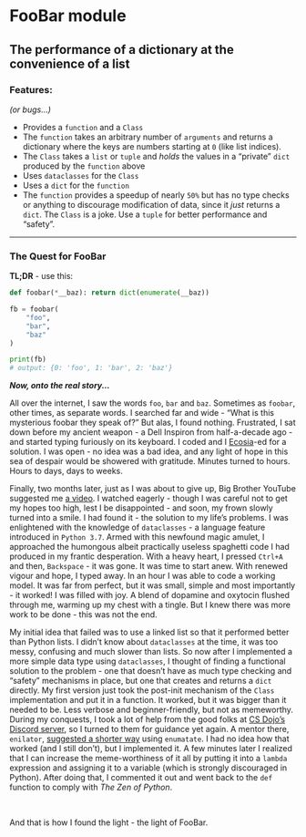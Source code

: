 # FooBar module

## The performance of a dictionary at the convenience of a list

### Features:

*(or bugs...)*

- Provides a `function` and a `Class`
- The `function` takes an arbitrary number of `arguments` and returns a dictionary where the keys are numbers starting at `0` (like list indices).
- The `Class` takes a `list` or `tuple` and *holds* the values in a “private” `dict` produced by the `function` above
- Uses `dataclasses` for the `Class`
- Uses a `dict` for the `function`
- The `function` provides a speedup of nearly `50%` but has no type checks or anything to discourage modification of data, since it *just* returns a `dict`. The `Class` is a joke. Use a `tuple` for better performance and “safety”.

<hr />

### The Quest for FooBar

**TL;DR** - use this:

```python
def foobar(*__baz): return dict(enumerate(__baz))

fb = foobar(
    "foo",
    "bar",
    "baz"
)

print(fb)
# output: {0: 'foo', 1: 'bar', 2: 'baz'}
```

***Now, onto the real story...***

All over the internet, I saw the words `foo`, `bar` and `baz`. Sometimes as `foobar`, other times, as separate words. I searched far and wide - “What is this mysterious foobar they speak of?” But alas, I found nothing. Frustrated, I sat down before my ancient weapon - a Dell Inspiron from half-a-decade ago - and started typing furiously on its keyboard. I coded and I [Ecosia](https://www.ecosia.org/)-ed for a solution. I was open - no idea was a bad idea, and any light of hope in this sea of despair would be showered with gratitude. Minutes turned to hours. Hours to days, days to weeks.

Finally, two months later, just as I was about to give up, Big Brother YouTube suggested me [a video](https://youtu.be/vBH6GRJ1REM). I watched eagerly - though I was careful not to get my hopes too high, lest I be disappointed - and soon, my frown slowly turned into a smile. I had found it - the solution to my life’s problems. I was enlightened with the knowledge of `dataclasses` - a language feature introduced in `Python 3.7`. Armed with this newfound magic amulet, I approached the humongous albeit practically useless spaghetti code I had produced in my frantic desperation. With a heavy heart, I pressed `Ctrl+A` and then, `Backspace` - it was gone. It was time to start anew. With renewed vigour and hope, I typed away. In an hour I was able to code a working model. It was far from perfect, but it was small, simple and most importantly - it worked! I was filled with joy. A blend of dopamine and oxytocin flushed through me, warming up my chest with a tingle. But I knew there was more work to be done - this was not the end.

My initial idea that failed was to use a linked list so that it performed better than Python lists. I didn’t know about `dataclasses` at the time, it was too messy, confusing and much slower than lists. So now after I implemented a more simple data type using `dataclasses`, I thought of finding a functional solution to the problem - one that doesn’t have as much type checking and “safety” mechanisms in place, but one that creates and returns a `dict` directly. My first version just took the post-init mechanism of the `Class` implementation and put it in a function. It worked, but it was bigger than it needed to be. Less verbose and beginner-friendly, but not as memeworthy. During my conquests, I took a lot of help from the good folks at [CS Dojo’s Discord server](https://csdojo.io/d), so I turned to them for guidance yet again. A mentor there, `enilator`, [suggested a shorter way](https://discord.com/channels/502519660726714378/510472371312918537/830045983085821983) using `enumatate`. I had no idea how that worked (and I still don’t), but I implemented it. A few minutes later I realized that I can increase the meme-worthiness of it all by putting it into a `lambda` expression and assigning it to a variable (which is strongly discouraged in Python). After doing that, I commented it out and went back to the `def` function to comply with *The Zen of Python*.

<br />

And that is how I found the light - the light of FooBar.

<br />
